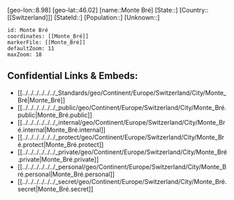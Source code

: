 ﻿---
location: [46.02,8.98]
mapzoom: [7,12] 
mapmarker: city 
type: City
tags:
- geo/City


SpocWebEntityId: 32567
isDeleted: false
confidential: public

---
[geo-lon::8.98]
[geo-lat::46.02]
[name::Monte Bré]
[State::]
[Country::[[Switzerland]]]
[StateId::]
[Population::]
[Unknown::]


```leaflet
id: Monte Bré
coordinates: [[Monte_Bré]]
markerFile: [[Monte_Bré]]
defaultZoom: 11 
maxZoom: 18
```


## Confidential Links & Embeds: 
- [[../../../../../../_Standards/geo/Continent/Europe/Switzerland/City/Monte_Bré|Monte_Bré]] 
- [[../../../../../../_public/geo/Continent/Europe/Switzerland/City/Monte_Bré.public|Monte_Bré.public]] 
- [[../../../../../../_internal/geo/Continent/Europe/Switzerland/City/Monte_Bré.internal|Monte_Bré.internal]] 
- [[../../../../../../_protect/geo/Continent/Europe/Switzerland/City/Monte_Bré.protect|Monte_Bré.protect]] 
- [[../../../../../../_private/geo/Continent/Europe/Switzerland/City/Monte_Bré.private|Monte_Bré.private]] 
- [[../../../../../../_personal/geo/Continent/Europe/Switzerland/City/Monte_Bré.personal|Monte_Bré.personal]] 
- [[../../../../../../_secret/geo/Continent/Europe/Switzerland/City/Monte_Bré.secret|Monte_Bré.secret]] 
